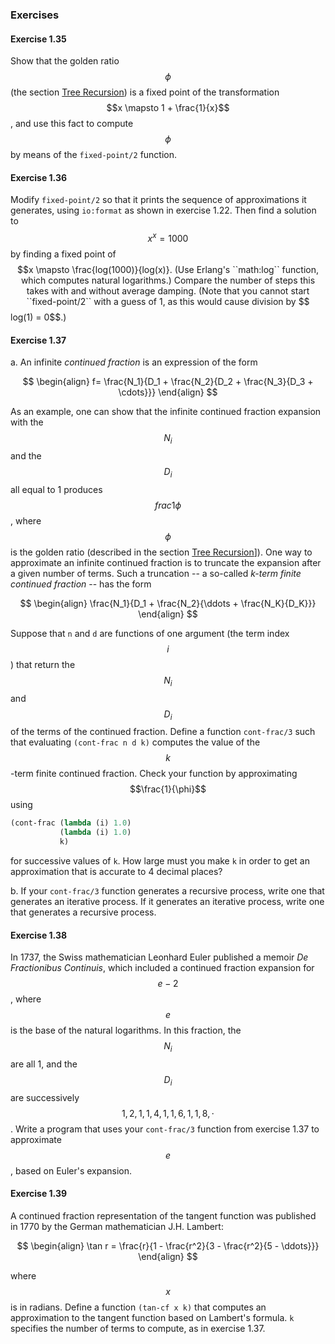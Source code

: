 ### Exercises

#### Exercise 1.35

Show that the golden ratio $$\phi$$ (the section [Tree Recursion]()) is a fixed point of the transformation $$x \mapsto 1 + \frac{1}{x}$$, and use this fact to compute $$\phi$$ by means of the ``fixed-point/2`` function.

#### Exercise 1.36

Modify ``fixed-point/2`` so that it prints the sequence of approximations it generates, using ``io:format`` as shown in exercise 1.22. Then find a solution to $$x^x = 1000$$ by finding a fixed point of $$x \mapsto \frac{log(1000)}{log(x)}. (Use Erlang's ``math:log`` function, which computes natural logarithms.) Compare the number of steps this takes with and without average damping. (Note that you cannot start ``fixed-point/2`` with a guess of 1, as this would cause division by $$log(1) = 0$$.)

#### Exercise 1.37

a. An infinite *continued fraction* is an expression of the form

$$
\begin{align}
f= \frac{N_1}{D_1 + \frac{N_2}{D_2 + \frac{N_3}{D_3 + \cdots}}}
\end{align}
$$

As an example, one can show that the infinite continued fraction expansion with the $$N_i$$ and the $$D_i$$ all equal to 1 produces $$frac{1}{\phi}$$, where $$\phi$$ is the golden ratio (described in the section [Tree Recursion]()]). One way to approximate an infinite continued fraction is to truncate the expansion after a given number of terms. Such a truncation -- a so-called *k-term finite continued fraction* -- has the form

$$
\begin{align}
\frac{N_1}{D_1 + \frac{N_2}{\ddots + \frac{N_K}{D_K}}}
\end{align}
$$

Suppose that ``n`` and ``d`` are functions of one argument (the term index $$i$$) that return the $$N_i$$ and $$D_i$$ of the terms of the continued fraction. Define a function ``cont-frac/3`` such that evaluating ``(cont-frac n d k)`` computes the value of the $$k$$-term finite continued fraction. Check your function by approximating $$\frac{1}{\phi}$$ using

```lisp
(cont-frac (lambda (i) 1.0)
           (lambda (i) 1.0)
           k)
```

for successive values of ``k``. How large must you make ``k`` in order to get an approximation that is accurate to 4 decimal places?

b. If your ``cont-frac/3`` function generates a recursive process, write one that generates an iterative process. If it generates an iterative process, write one that generates a recursive process.

#### Exercise 1.38

In 1737, the Swiss mathematician Leonhard Euler published a memoir *De Fractionibus Continuis*, which included a continued fraction expansion for $$e - 2$$, where $$e$$ is the base of the natural logarithms. In this fraction, the $$N_i$$ are all 1, and the $$D_i$$ are successively $$1, 2, 1, 1, 4, 1, 1, 6, 1, 1, 8, \cdot $$. Write a program that uses your ``cont-frac/3`` function from exercise 1.37 to approximate $$e$$, based on Euler's expansion.

#### Exercise 1.39

A continued fraction representation of the tangent function was published in 1770 by the German mathematician J.H. Lambert:

$$
\begin{align}
\tan r = \frac{r}{1 - \frac{r^2}{3 - \frac{r^2}{5 - \ddots}}}
\end{align}
$$

where $$x$$ is in radians. Define a function ``(tan-cf x k)`` that computes an approximation to the tangent function based on Lambert's formula. ``k`` specifies the number of terms to compute, as in exercise 1.37.
